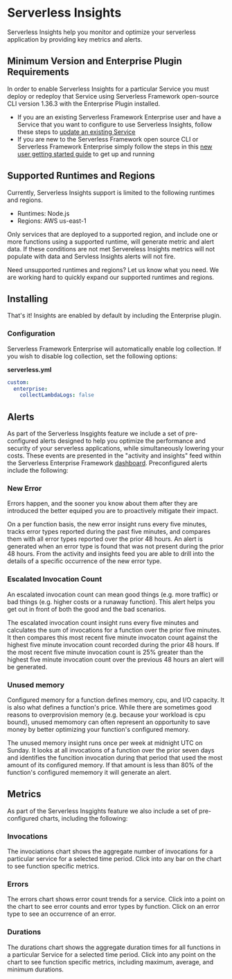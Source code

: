 # Serverless Insights

Serverless Insights help you monitor and optimize your serverless application by providing key metrics and alerts.

## Minimum Version and Enterprise Plugin Requirements

In order to enable Serverless Insights for a particular Service you must deploy or redeploy that Service using Serverless Framework open-source CLI version 1.36.3 with the Enterprise Plugin installed.

- If you are an existing Serverless Framework Enterprise user and have a Service that you want to configure to use Serverless Insights, follow these steps to [update an existing Service](./update.md)
- If you are new to the Serverless Framework open source CLI or Serverless Framework Enterprise simply follow the steps in this [new user getting started guide](./getting-started.md#install-the-enterprise-plugin) to get up and running

## Supported Runtimes and Regions

Currently, Serverless Insights support is limited to the following runtimes and regions.  

- Runtimes: Node.js
- Regions:  AWS us-east-1

Only services that are deployed to a supported region, and include one or more functions using a supported runtime, will generate metric and alert data.  If these conditions are not met Servereless Insights metrics will not populate with data and Servless Insights alerts will not fire. 

Need unsupported runtimes and regions?  Let us know what you need.  We are working hard to quickly expand our supported runtimes and regions. 

## Installing

That's it!  Insights are enabled by default by including the Enterprise plugin.

### Configuration

Serverless Framework Enterprise will automatically enable log collection. If you wish to disable log collection, set the following options:

**serverless.yml**
```yaml
custom:
  enterprise:
    collectLambdaLogs: false
```

## Alerts

As part of the Serverless Insgights feature we include a set of pre-configured alerts designed to help you optimize the performance and security of your serverless applications, while simultaneously lowering your costs. These events are presented in the "activity and insights" feed within the Serverless Enterprise Framework [dashboard](https://dashboard.serverless.com/).  Preconfigured alerts include the following:

### New Error

Errors happen, and the sooner you know about them after they are introduced the better equiped you are to proactively mitigate their impact.  

On a per function basis, the new error insight runs every five minutes, tracks error types reported during the past five minutes, and compares them with all error types reported over the prior 48 hours.  An alert is generated when an error type is found that was not present during the prior 48 hours.  From the activity and insights feed you are able to drill into the details of a specific occurrence of the new error type.

### Escalated Invocation Count

An escalated invocation count can mean good things (e.g. more traffic) or bad things (e.g. higher costs or a runaway function).  This alert helps you get out in front of both the good and the bad scenarios.

The escalated invocation count insight runs every five minutes and calculates the sum of invocations for a function over the prior five minutes. It then compares this most recent five minute invocaton count against the highest five minute invocation count recorded during the prior 48 hours. If the most recent five minute invocation count is 25% greater than the highest five minute invocation count over the previous 48 hours an alert will be generated.

### Unused memory

Configured memory for a function defines memory, cpu, and I/O capacity. It is also what defines a function's price.  While there are sometimes good reasons to overprovision memory (e.g. because your workload is cpu bound), unused memomory can often represent an opportunity to save money by better optimizing your function's configured memory.

The unused memory insight runs once per week at midnight UTC on Sunday.  It looks at all invocations of a function over the prior seven days and identifies the funcition invocation during that period that used the most amount of its configured memory.  If that amount is less than 80% of the function's configured mememory it will generate an alert.

## Metrics

As part of the Serverless Insgights feature we also include a set of pre-configured charts, including the following:

### Invocations

The invociations chart shows the aggregate number of invocations for a particular service for a selected time period.  Click into any bar on the chart to see function specific metrics.  

### Errors

The errors chart shows error count trends for a service.  Click into a point on the chart to see error counts and error types by function.  Click on an error type to see an occurrence of an error.

### Durations

The durations chart shows the aggregate duration times for all functions in a particular Service for a selected time period.  Click into any point on the chart to see function specific metrics, including maximum, average, and minimum durations.


